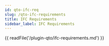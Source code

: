 ```yaml
---
id: qto-ifc-req
slug: /qto-ifc-requirements
title: IFC Requirements
sidebar_label: IFC Requirements
---
```


<!-- Imported from repository ifc-requirements.md (kept short) -->

{{ readFile('/plugin-qto/ifc-requirements.md') }} 